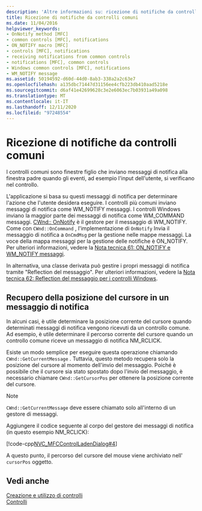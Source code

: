 ```yaml
---
description: 'Altre informazioni su: ricezione di notifiche da controlli comuni'
title: Ricezione di notifiche da controlli comuni
ms.date: 11/04/2016
helpviewer_keywords:
- OnNotify method [MFC]
- common controls [MFC], notifications
- ON_NOTIFY macro [MFC]
- controls [MFC], notifications
- receiving notifications from common controls
- notifications [MFC], common controls
- Windows common controls [MFC], notifications
- WM_NOTIFY message
ms.assetid: 50194592-d60d-44d0-8ab3-338a2a2c63e7
ms.openlocfilehash: a135dbc71447d31156ee4cfb223db410aad5218e
ms.sourcegitcommit: d6af41e42699628c3e2e6063ec7b03931a49a098
ms.translationtype: MT
ms.contentlocale: it-IT
ms.lasthandoff: 12/11/2020
ms.locfileid: "97248554"
---
```

# <a name="receiving-notification-from-common-controls"></a>Ricezione di notifiche da controlli comuni

I controlli comuni sono finestre figlio che inviano messaggi di notifica alla finestra padre quando gli eventi, ad esempio l'input dell'utente, si verificano nel controllo.

L'applicazione si basa su questi messaggi di notifica per determinare l'azione che l'utente desidera eseguire. I controlli più comuni inviano messaggi di notifica come WM_NOTIFY messaggi. I controlli Windows inviano la maggior parte dei messaggi di notifica come WM_COMMAND messaggi. [CWnd:: OnNotify](../mfc/reference/cwnd-class.md#onnotify) è il gestore per il messaggio di WM_NOTIFY. Come con `CWnd::OnCommand` , l'implementazione di `OnNotify` Invia il messaggio di notifica a `OnCmdMsg` per la gestione nelle mappe messaggi. La voce della mappa messaggi per la gestione delle notifiche è ON_NOTIFY. Per ulteriori informazioni, vedere la [Nota tecnica 61: ON_NOTIFY e WM_NOTIFY messaggi](../mfc/tn061-on-notify-and-wm-notify-messages.md).

In alternativa, una classe derivata può gestire i propri messaggi di notifica tramite "Reflection del messaggio". Per ulteriori informazioni, vedere la [Nota tecnica 62: Reflection del messaggio per i controlli Windows](../mfc/tn062-message-reflection-for-windows-controls.md).

## <a name="retrieving-the-cursor-position-in-a-notification-message"></a>Recupero della posizione del cursore in un messaggio di notifica

In alcuni casi, è utile determinare la posizione corrente del cursore quando determinati messaggi di notifica vengono ricevuti da un controllo comune. Ad esempio, è utile determinare il percorso corrente del cursore quando un controllo comune riceve un messaggio di notifica NM_RCLICK.

Esiste un modo semplice per eseguire questa operazione chiamando `CWnd::GetCurrentMessage` . Tuttavia, questo metodo recupera solo la posizione del cursore al momento dell'invio del messaggio. Poiché è possibile che il cursore sia stato spostato dopo l'invio del messaggio, è necessario chiamare `CWnd::GetCursorPos` per ottenere la posizione corrente del cursore.

> [!NOTE]
> `CWnd::GetCurrentMessage` deve essere chiamato solo all'interno di un gestore di messaggi.

Aggiungere il codice seguente al corpo del gestore dei messaggi di notifica (in questo esempio NM_RCLICK):

[!code-cpp[NVC_MFCControlLadenDialog#4](../mfc/codesnippet/cpp/receiving-notification-from-common-controls_1.cpp)]

A questo punto, il percorso del cursore del mouse viene archiviato nell' `cursorPos` oggetto.

## <a name="see-also"></a>Vedi anche

[Creazione e utilizzo di controlli](../mfc/making-and-using-controls.md)<br/>
[Controlli](../mfc/controls-mfc.md)
